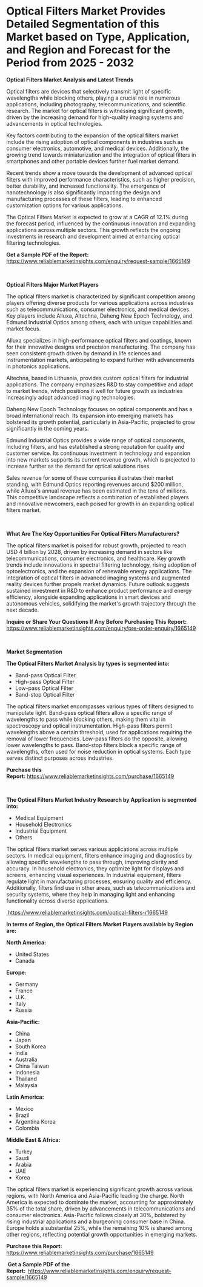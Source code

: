 <p><h1>Optical Filters Market Provides Detailed Segmentation of this Market based on Type, Application, and Region and Forecast for the Period from 2025 - 2032</h1></p><p><strong>Optical Filters Market Analysis and Latest Trends</strong></p>
<p><p>Optical filters are devices that selectively transmit light of specific wavelengths while blocking others, playing a crucial role in numerous applications, including photography, telecommunications, and scientific research. The market for optical filters is witnessing significant growth, driven by the increasing demand for high-quality imaging systems and advancements in optical technologies. </p><p>Key factors contributing to the expansion of the optical filters market include the rising adoption of optical components in industries such as consumer electronics, automotive, and medical devices. Additionally, the growing trend towards miniaturization and the integration of optical filters in smartphones and other portable devices further fuel market demand.</p><p>Recent trends show a move towards the development of advanced optical filters with improved performance characteristics, such as higher precision, better durability, and increased functionality. The emergence of nanotechnology is also significantly impacting the design and manufacturing processes of these filters, leading to enhanced customization options for various applications.</p><p>The Optical Filters Market is expected to grow at a CAGR of 12.1% during the forecast period, influenced by the continuous innovation and expanding applications across multiple sectors. This growth reflects the ongoing investments in research and development aimed at enhancing optical filtering technologies.</p></p>
<p><strong>Get a Sample PDF of the Report:&nbsp;</strong> <a href="https://www.reliablemarketinsights.com/enquiry/request-sample/1665149?utm_campaign=2207&utm_medium=2&utm_source=Github&utm_content=ia&utm_term=17042025&utm_id=optical-filters">https://www.reliablemarketinsights.com/enquiry/request-sample/1665149</a></p>
<p>&nbsp;</p>
<p><strong>Optical Filters Major Market Players</strong></p>
<p><p>The optical filters market is characterized by significant competition among players offering diverse products for various applications across industries such as telecommunications, consumer electronics, and medical devices. Key players include Alluxa, Altechna, Daheng New Epoch Technology, and Edmund Industrial Optics among others, each with unique capabilities and market focus.</p><p>Alluxa specializes in high-performance optical filters and coatings, known for their innovative designs and precision manufacturing. The company has seen consistent growth driven by demand in life sciences and instrumentation markets, anticipating to expand further with advancements in photonics applications.</p><p>Altechna, based in Lithuania, provides custom optical filters for industrial applications. The company emphasizes R&D to stay competitive and adapt to market trends, which positions it well for future growth as industries increasingly adopt advanced imaging technologies.</p><p>Daheng New Epoch Technology focuses on optical components and has a broad international reach. Its expansion into emerging markets has bolstered its growth potential, particularly in Asia-Pacific, projected to grow significantly in the coming years.</p><p>Edmund Industrial Optics provides a wide range of optical components, including filters, and has established a strong reputation for quality and customer service. Its continuous investment in technology and expansion into new markets supports its current revenue growth, which is projected to increase further as the demand for optical solutions rises.</p><p>Sales revenue for some of these companies illustrates their market standing, with Edmund Optics reporting revenues around $200 million, while Alluxa's annual revenue has been estimated in the tens of millions. This competitive landscape reflects a combination of established players and innovative newcomers, each poised for growth in an expanding optical filters market.</p></p>
<p>&nbsp;</p>
<p><strong>What Are The Key Opportunities For Optical Filters Manufacturers?</strong></p>
<p><p>The optical filters market is poised for robust growth, projected to reach USD 4 billion by 2028, driven by increasing demand in sectors like telecommunications, consumer electronics, and healthcare. Key growth trends include innovations in spectral filtering technology, rising adoption of optoelectronics, and the expansion of renewable energy applications. The integration of optical filters in advanced imaging systems and augmented reality devices further propels market dynamics. Future outlook suggests sustained investment in R&D to enhance product performance and energy efficiency, alongside expanding applications in smart devices and autonomous vehicles, solidifying the market's growth trajectory through the next decade.</p></p>
<p><strong>Inquire or Share Your Questions If Any Before Purchasing This Report:</strong> <a href="https://www.reliablemarketinsights.com/enquiry/pre-order-enquiry/1665149?utm_campaign=2207&utm_medium=2&utm_source=Github&utm_content=ia&utm_term=17042025&utm_id=optical-filters">https://www.reliablemarketinsights.com/enquiry/pre-order-enquiry/1665149</a></p>
<p>&nbsp;</p>
<p><strong>Market Segmentation</strong></p>
<p><strong>The Optical Filters Market Analysis by types is segmented into:</strong></p>
<p><ul><li>Band-pass Optical Filter</li><li>High-pass Optical Filter</li><li>Low-pass Optical Filter</li><li>Band-stop Optical Filter</li></ul></p>
<p><p>The optical filters market encompasses various types of filters designed to manipulate light. Band-pass optical filters allow a specific range of wavelengths to pass while blocking others, making them vital in spectroscopy and optical instrumentation. High-pass filters permit wavelengths above a certain threshold, used for applications requiring the removal of lower frequencies. Low-pass filters do the opposite, allowing lower wavelengths to pass. Band-stop filters block a specific range of wavelengths, often used for noise reduction in optical systems. Each type serves distinct purposes across industries.</p></p>
<p><strong>Purchase this Report:&nbsp;</strong><a href="https://www.reliablemarketinsights.com/purchase/1665149?utm_campaign=2207&utm_medium=2&utm_source=Github&utm_content=ia&utm_term=17042025&utm_id=optical-filters">https://www.reliablemarketinsights.com/purchase/1665149</a></p>
<p>&nbsp;</p>
<p><strong>The Optical Filters Market Industry Research by Application is segmented into:</strong></p>
<p><ul><li>Medical Equipment</li><li>Household Electronics</li><li>Industrial Equipment</li><li>Others</li></ul></p>
<p><p>The optical filters market serves various applications across multiple sectors. In medical equipment, filters enhance imaging and diagnostics by allowing specific wavelengths to pass through, improving clarity and accuracy. In household electronics, they optimize light for displays and screens, enhancing visual experiences. In industrial equipment, filters regulate light in manufacturing processes, ensuring quality and efficiency. Additionally, filters find use in other areas, such as telecommunications and security systems, where they help in managing light and enhancing functionality across diverse applications.</p></p>
<p><a href="https://www.reliablemarketinsights.com/optical-filters-r1665149?utm_campaign=2207&utm_medium=2&utm_source=Github&utm_content=ia&utm_term=17042025&utm_id=optical-filters">&nbsp;https://www.reliablemarketinsights.com/optical-filters-r1665149</a></p>
<p><strong>In terms of Region, the Optical Filters Market Players available by Region are:</strong></p>
<p>
    <p> <strong> North America: </strong>
        <ul>
            <li>United States</li>
            <li>Canada</li>
        </ul>
        </p> 
    <p> <strong> Europe: </strong>
        <ul>
            <li>Germany</li>
            <li>France</li>
            <li>U.K.</li>
            <li>Italy</li>
            <li>Russia</li>
        </ul>
        </p> 
    <p> <strong> Asia-Pacific: </strong>
        <ul>
            <li>China</li>
            <li>Japan</li>
            <li>South Korea</li>
            <li>India</li>
            <li>Australia</li>
            <li>China Taiwan</li>
            <li>Indonesia</li>
            <li>Thailand</li>
            <li>Malaysia</li>
        </ul>
        </p> 
    <p> <strong> Latin America: </strong>
        <ul>
            <li>Mexico</li>
            <li>Brazil</li>
            <li>Argentina Korea</li>
            <li>Colombia</li>
        </ul>
        </p> 
    <p> <strong> Middle East & Africa: </strong>
        <ul>
            <li>Turkey</li>
            <li>Saudi</li>
            <li>Arabia</li>
            <li>UAE</li>
            <li>Korea</li>
        </ul>
    </p>
    </p>
<p><p>The optical filters market is experiencing significant growth across various regions, with North America and Asia-Pacific leading the charge. North America is expected to dominate the market, accounting for approximately 35% of the total share, driven by advancements in telecommunications and consumer electronics. Asia-Pacific follows closely at 30%, bolstered by rising industrial applications and a burgeoning consumer base in China. Europe holds a substantial 25%, while the remaining 10% is shared among other regions, reflecting potential growth opportunities in emerging markets.</p></p>
<p><strong>Purchase this Report: </strong><a href="https://www.reliablemarketinsights.com/purchase/1665149?utm_campaign=2207&utm_medium=2&utm_source=Github&utm_content=ia&utm_term=17042025&utm_id=optical-filters">https://www.reliablemarketinsights.com/purchase/1665149</a></p>
<p>&nbsp;<strong>Get a Sample PDF of the Report:&nbsp;&nbsp;</strong><a href="https://www.reliablemarketinsights.com/enquiry/request-sample/1665149?utm_campaign=2207&utm_medium=2&utm_source=Github&utm_content=ia&utm_term=17042025&utm_id=optical-filters">https://www.reliablemarketinsights.com/enquiry/request-sample/1665149</a></p>
<p><strong></strong></p>
<p><p></p><p></p><p></p></p>